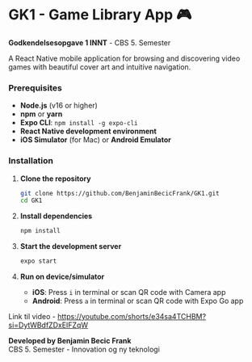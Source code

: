 # GK1 - Game Library App 🎮

**Godkendelsesopgave 1 INNT** - CBS 5. Semester

A React Native mobile application for browsing and discovering video games with beautiful cover art and intuitive navigation.

### Prerequisites

- **Node.js** (v16 or higher)
- **npm** or **yarn**
- **Expo CLI**: `npm install -g expo-cli`
- **React Native development environment**
- **iOS Simulator** (for Mac) or **Android Emulator**

### Installation

1. **Clone the repository**
   ```bash
   git clone https://github.com/BenjaminBecicFrank/GK1.git
   cd GK1
   ```

2. **Install dependencies**
   ```bash
   npm install
   ```

3. **Start the development server**
   ```bash
   expo start
   ```

4. **Run on device/simulator**
   - **iOS**: Press `i` in terminal or scan QR code with Camera app
   - **Android**: Press `a` in terminal or scan QR code with Expo Go app

Link til video - https://youtube.com/shorts/e34sa4TCHBM?si=DytWBdfZDxEIFZqW

**Developed by Benjamin Becic Frank**  
CBS 5. Semester - Innovation og ny teknologi

